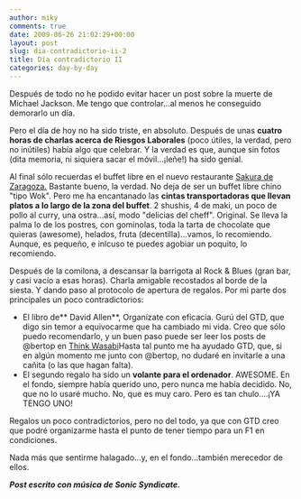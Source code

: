 ```yaml
---
author: miky
comments: true
date: 2009-06-26 21:02:29+00:00
layout: post
slug: dia-contradictorio-ii-2
title: Día contradictorio II
categories: day-by-day
---
```


Después de todo no he podido evitar hacer un post sobre la muerte de Michael Jackson. Me tengo que controlar...al menos he conseguido demorarlo un día.  
  
Pero el día de hoy no ha sido triste, en absoluto. Después de unas **cuatro horas de charlas acerca de Riesgos Laborales** (poco útiles, la verdad, pero no inútiles) había algo que celebrar. Y la verdad es que, aunque sin fotos (dita memoria, ni siquiera sacar el móvil...¡leñe!) ha sido genial.  
  
Al final sólo recuerdas el buffet libre en el nuevo restaurante [Sakura de Zaragoza.](http://maps.google.com/maps?q=Calle+del+Coso,+Zaragoza,+Zaragoza,+Arag%C3%B3n,+Espa%C3%B1a&ie=UTF8&hl=es&cd=5&geocode=FeiMewIdaZfy_w&split=0&sll=37.0625,-95.677068&sspn=23.875,57.630033&ll=41.654005,-0.883789&spn=0.000714,0.001206&t=h&z=20&layer=c&cbll=41.654023,-0.884019&panoid=93gQyE6gwHiLT0le01H54A&cbp=12,14.88,,0,9.2) Bastante bueno, la verdad. No deja de ser un buffet libre chino "tipo Wok". Pero me ha encantanado las **cintas transportadoras que llevan platos a lo largo de la zona del buffet**. 2 shushis, 4 de maki, un poco de pollo al curry, una ostra...así, modo "delicias del cheff". Original. Se lleva la palma lo de los postres, con gominolas, toda la tarta de chocolate que quieras (awesome), helados, fruta (decentilla)...vamos, lo recomiendo. Aunque, es pequeño, e inlcuso te puedes agobiar un poquito, lo recomiendo.   
  
Después de la comilona, a descansar la barrigota al Rock & Blues (gran bar, y casi vacío a esas horas). Charla amigable recostados al borde de la siesta. Y dando paso al protocolo de apertura de regalos. Por mi parte dos principales un poco contradictorios:  


  * El libro de** David Allen**, Organízate con eficacia. Gurú del GTD, que digo sin temor a equivocarme que ha cambiado mi vida. Creo que sólo puedo recomendarlo, y un buen paso puede ser leer los posts de @bertop en [Think Wasabi](http://www.thinkwasabi.com)Hasta tal punto me ha ayudado GTD, que, si en algún momento me junto con @bertop, no dudaré en invitarle a una cañita (o las que hagan falta).
  * El segundo regalo ha sido un **volante para el ordenador**. AWESOME. En el fondo, siempre había querido uno, pero nunca me había decidido. No, que no lo usaré mucho. No, que es muy caro. Pero es tan chulo....¡YA TENGO UNO!
  
Regalos un poco contradictorios, pero no del todo, ya que con GTD creo que podré organizarme hasta el punto de tener tiempo para un F1 en condiciones.  
  
Nada más que sentirme halagado...y, en el fondo...también merecedor de ellos.  
  
**_Post escrito con música de Sonic Syndicate._**  
  
  

